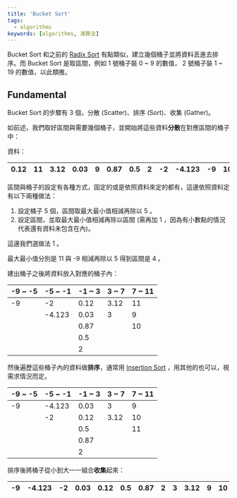 ```yaml
---
title: 'Bucket Sort'
tags:
  - algorithms
keywords: [algorithms, 演算法]
---
```


Bucket Sort 和之前的 [Radix Sort](./17-radix-sort.md) 有點類似，建立幾個桶子並將資料丟進去排序。而 Bucket Sort 是取區間，例如 1 號桶子裝 0 ~ 9 的數值， 2 號桶子裝 1 ~ 19 的數值，以此類推。

## Fundamental

Bucket Sort 的步驟有 3 個，分散 (Scatter)、排序 (Sort)、收集 (Gather)。

如前述，我們取好區間與需要幾個桶子，並開始將這些資料**分散**在對應區間的桶子中：

資料：

|  0.12  |  11  |  3.12  |  0.03  |  9  |  0.87  |  0.5  |  2  |  -2  |  -4.123  |  -9  |  10  |  3  |
|---|---|---|---|---|---|---|---|---|---|---|---|---|

區間與桶子的設定有各種方式，固定的或是依照資料來定的都有，這邊依照資料定有以下兩種做法：

1. 設定桶子 5 個，區間取最大最小值相減再除以 5 。
2. 設定區間，並取最大最小值相減再除以區間 (需再加 1 ，因為有小數點的情況代表還有資料未包含在內)。

這邊我們選做法 1 。

最大最小值分別是 11 與 -9 相減再除以 5 得到區間是 4 。

建出桶子之後將資料放入對應的桶子內：

|  -9 ~ -5  |  -5 ~ -1  |  -1 ~ 3  |  3 ~ 7  |  7 ~ 11  |
|---|---|---|---|---|
| -9 | -2 | 0.12 | 3.12 | 11 |
|  | -4.123 | 0.03 | 3 | 9 |
|  |  | 0.87 |  | 10 |
|  |  | 0.5 |  |  |
|  |  | 2 |  |  |

然後遍歷這些桶子內的資料做**排序**，通常用 [Insertion Sort](./14-insertion-sort.md) ，用其他的也可以，視需求情況而定。

|  -9 ~ -5  |  -5 ~ -1  |  -1 ~ 3  |  3 ~ 7  |  7 ~ 11  |
|---|---|---|---|---|
| -9 | -4.123 | 0.03 | 3 | 9 |
|  | -2 | 0.12 | 3.12 | 10 |
|  |  | 0.5 |  | 11 |
|  |  | 0.87 |  |  |
|  |  | 2 |  |  |

排序後將桶子從小到大一一組合**收集**起來：

|  -9  |  -4.123  |  -2  |  0.03  |  0.12  |  0.5  |  0.87  |  2  |  3  |  3.12  |  9  |  10  |  11  |
|---|---|---|---|---|---|---|---|---|---|---|---|---|
